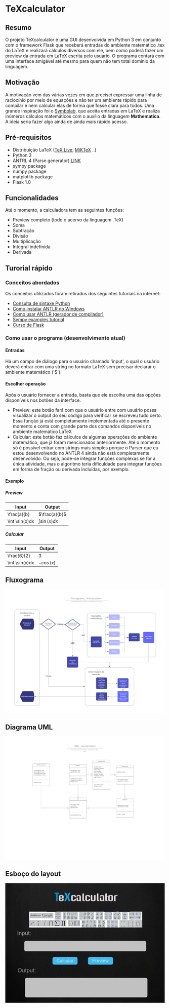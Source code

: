 # TeXcalculator
## Resumo

 O projeto TeXcalculator é uma GUI desenvolvida em Python 3 em conjunto com o framework Flask que receberá entradas do ambiente matemático .tex do LaTeX e realizará cálculos diversos com ele, bem como poderá fazer um preview da entrada em LaTeX escrita pelo usuário.  O programa contará com uma interface amigável até mesmo para quem não tem total domínio da linguagem.

## Motivação
 A motivação vem das várias vezes em que precisei expressar uma linha de raciocínio por meio de equações e não ter um ambiente rápido para compilar e nem calcular elas de forma que fosse clara para todos. Uma grande inspiração foi o  [Symbolab](https://pt.symbolab.com/), que aceita entradas em LaTeX e realiza inúmeros cálculos matemáticos com o auxílio da linguagem **Mathematica**. A ideia seria fazer algo ainda de ainda mais rápido acesso.

## Pré-requisitos

- Distribuição LaTeX ([TeX Live](https://www.tug.org/texlive/), [MiKTeX](https://miktex.org/) ..)
- Python 3
- ANTRL 4 (Parse generator) [LINK](https://www.antlr.org/)
- sympy package
- numpy package
- matplotlib package
- Flask 1.0

## Funcionalidades
Até o momento, a calculadora tem as seguintes funções:

- Preview completo (todo o acervo da linguagem .TeX)
- Soma
- Subtração
- Divisão
- Multiplicação
- Integral indefinida
- Derivada


## Turorial rápido

### Conceitos abordados

Os conceitos utilizados foram retirados dos seguintes tutoriais na internet:

- [Consulta de sintaxe Python](https://www.youtube.com/watch?v=N4mEzFDjqtA)
- [Como instalar ANTLR no Windows](https://www.youtube.com/watch?v=p2gIBPz69DM&t=3s)
- [Como usar ANTLR (gerador de compilador)](https://www.youtube.com/watch?v=UIQBavUvmXc&t=1351s)
- [Sympy examples tutorial](http://zetcode.com/python/sympy/)
- [Curso de Flask](https://www.youtube.com/playlist?list=PL3BqW_m3m6a05ALSBW02qDXmfDKIip2KX)

### Como usar o programa (desenvolvimento atual)

#### Entradas
Há um campo de diálogo para o usuário chamado 'input', o qual o usuário deverá entrar com uma string no formato LaTeX sem precisar declarar o ambiente matemático ('$').
#### Escolher operação

Após o usuário fornecer a entrada, basta que ele escolha uma das opções disponíveis nos botões da interface.

- Preview: este botão fará com que o usuário entre com usuário possa visualizar o output do seu código para verificar se escreveu tudo certo. Essa função já está completamente implementada até o presente momento e conta com grande parte dos comandos disponíveis no ambiente matemático LaTeX
- Calcular: este botão faz cálculos de algumas operações do ambiente matemático, que já foram mencionados anteriormente. Até o momento só é possível entrar com strings mais simples porque o Parser que eu estou desenvolvendo no ANTLR 4 ainda não está completamente desenvolvido. Ou seja, pode-se integrar funções complexas se for a única atividade, mas o algoritmo teria dificuldade para integrar funções em forma de fração ou derivada incluídas, por exemplo.

#### Exemplo

##### Preview
|Input|Output  |
|--|--|
| \frac{a}{b} | $\frac{a}{b}$ |
| \int \sin(x)dx|$\int \sin(x)dx$ |

##### Calcular

|Input|Output  |
|--|--|
| \frac{6}{2} | $3$ |
| \int \sin(x)dx|$-\cos(x)$ |



## Fluxograma

![Fluxograma](https://github.com/PEE-2019-ELO-COM/Erick_TeXcalculator/blob/master/Fluxograma_TeXcalculator.png?raw=true)

## Diagrama UML

![Diagrama UML](https://github.com/PEE-2019-ELO-COM/Erick_TeXcalculator/blob/master/UML_texcalculator.png?raw=true)

## Esboço do layout
![Layout do programa feito no Adobe Illustrator](https://github.com/PEE-2019-ELO-COM/Erick_TeXcalculator/blob/master/main_layout.png?raw=true)

